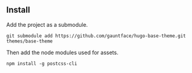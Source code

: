 ## Install

Add the project as a submodule.

```
git submodule add https://github.com/gauntface/hugo-base-theme.git themes/base-theme
```

Then add the node modules used for assets.

```
npm install -g postcss-cli
```
